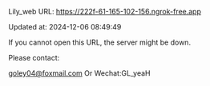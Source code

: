 Lily_web URL: https://222f-61-165-102-156.ngrok-free.app

Updated at: 2024-12-06 08:49:49

If you cannot open this URL, the server might be down.

Please contact: 

goley04@foxmail.com Or Wechat:GL_yeaH